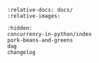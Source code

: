```{include} ../README.md
:relative-docs: docs/
:relative-images:
```

```{toctree}
:hidden:
concurrency-in-python/index
pork-beans-and-greens
dag
changelog
```
